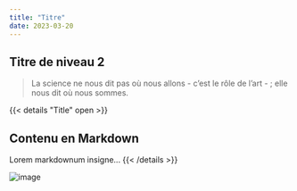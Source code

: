 ```yaml
---
title: "Titre"
date: 2023-03-20
---
```


## Titre de niveau 2

> La science ne nous dit pas où nous allons - c’est le rôle de l’art - ; elle nous dit où nous sommes.


{{< details "Title" open >}}
## Contenu en Markdown
Lorem markdownum insigne...
{{< /details >}}


![image](./images/image.jpg)

